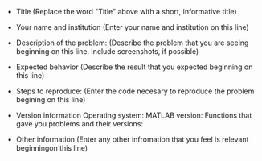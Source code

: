 * Title
(Replace the word "Title" above with a short, informative title)

* Your name and institution
(Enter your name and institution on this line)

* Description of the problem:
(Describe the problem that you are seeing beginning on this line.  Include screenshots, if possible)

* Expected behavior
(Describe the result that you expected beginning on this line)

* Steps to reproduce:
(Enter the code necesary to reproduce the problem begining on this line)

* Version information
Operating system:
MATLAB version:
Functions that gave you problems and their versions:

* Other information
(Enter any other infromation that you feel is relevant beginningon this line)
